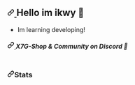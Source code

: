 <article class="markdown-body entry-content container-lg f5" itemprop="text">
  <h2 dir="auto">
    <a id="user-content-hey-im-tibue99-" class="anchor" aria-hidden="true" href="#hey-im-tibue99-">
      <svg class="octicon octicon-link" viewBox="0 0 16 16" version="1.1" width="16" height="16" aria-hidden="true">
        <path d="m7.775 3.275 1.25-1.25a3.5 3.5 0 1 1 4.95 4.95l-2.5 2.5a3.5 3.5 0 0 1-4.95 0 .751.751 0 0 1 .018-1.042.751.751 0 0 1 1.042-.018 1.998 1.998 0 0 0 2.83 0l2.5-2.5a2.002 2.002 0 0 0-2.83-2.83l-1.25 1.25a.751.751 0 0 1-1.042-.018.751.751 0 0 1-.018-1.042Zm-4.69 9.64a1.998 1.998 0 0 0 2.83 0l1.25-1.25a.751.751 0 0 1 1.042.018.751.751 0 0 1 .018 1.042l-1.25 1.25a3.5 3.5 0 1 1-4.95-4.95l2.5-2.5a3.5 3.5 0 0 1 4.95 0 .751.751 0 0 1-.018 1.042.751.751 0 0 1-1.042.018 1.998 1.998 0 0 0-2.83 0l-2.5 2.5a1.998 1.998 0 0 0 0 2.83Z">
        </path>
      </svg>
    </a>Hello im ikwy <g-emoji class="g-emoji" alias="wave" fallback-src="https://github.githubassets.com/images/icons/emoji/unicode/1f44b.png">👋</g-emoji>
  </h2>
  
<ul dir="auto">
  <li>Im learning developing!</li>
</ul>
  
<h5 dir="auto">
  <a id="user-content-german-coding-server-" class="anchor" aria-hidden="true" href="#german-coding-server-">
    <svg class="octicon octicon-link" viewBox="0 0 16 16" version="1.1" width="16" height="16" aria-hidden="true">
      <path d="m7.775 3.275 1.25-1.25a3.5 3.5 0 1 1 4.95 4.95l-2.5 2.5a3.5 3.5 0 0 1-4.95 0 .751.751 0 0 1 .018-1.042.751.751 0 0 1 1.042-.018 1.998 1.998 0 0 0 2.83         0l2.5-2.5a2.002 2.002 0 0 0-2.83-2.83l-1.25 1.25a.751.751 0 0 1-1.042-.018.751.751 0 0 1-.018-1.042Zm-4.69 9.64a1.998 1.998 0 0 0 2.83 0l1.25-1.25a.751.751 0 0 1       1.042.018.751.751 0 0 1 .018 1.042l-1.25 1.25a3.5 3.5 0 1 1-4.95-4.95l2.5-2.5a3.5 3.5 0 0 1 4.95 0 .751.751 0 0 1-.018 1.042.751.751 0 0 1-1.042.018 1.998 1.998       0 0 0-2.83 0l-2.5 2.5a1.998 1.998 0 0 0 0 2.83Z">
      </path>
    </svg>
  </a>X7G-Shop & Community on Discord <g-emoji class="g-emoji" alias="cookie" fallback-src="https://github.githubassets.com/images/icons/emoji/unicode/1f36a.png">🍪</g-emoji>
</h5>
<p dir="auto">
  <a href="https://discord.gg/ptSkbvaqeF" rel="nofollow">
    <img  src="https://camo.githubusercontent.com/5933802d6c46692e71ed886645b8ea5d1083e4bc9145b14daedc08f78d70a753/68747470733a2f2f696d672e736869656c64732e696f2f646973636f72642f313031303931353037323639343034363739343f6c6162656c3d646973636f7264267374796c653d666f722d7468652d6261646765266c6f676f3d646973636f726426636f6c6f723d353836354632266c6f676f436f6c6f723d7768697465" alt="" data-canonical-src="https://img.shields.io/discord/1010915072694046794?label=discord&amp;style=for-the-badge&amp;logo=discord&amp;color=5865F2&amp;logoColor=white" style="max-width: 100%;">
  </a>
</p>
<h3 dir="auto">
  <a id="user-content-stats" class="anchor" aria-hidden="true" href="#stats">
    <svg class="octicon octicon-link" viewBox="0 0 16 16" version="1.1" width="16" height="16" aria-hidden="true">
      <path d="m7.775 3.275 1.25-1.25a3.5 3.5 0 1 1 4.95 4.95l-2.5 2.5a3.5 3.5 0 0 1-4.95 0 .751.751 0 0 1 .018-1.042.751.751 0 0 1 1.042-.018 1.998 1.998 0 0 0 2.83 0l2.5-2.5a2.002 2.002 0 0 0-2.83-2.83l-1.25 1.25a.751.751 0 0 1-1.042-.018.751.751 0 0 1-.018-1.042Zm-4.69 9.64a1.998 1.998 0 0 0 2.83 0l1.25-1.25a.751.751 0 0 1 1.042.018.751.751 0 0 1 .018 1.042l-1.25 1.25a3.5 3.5 0 1 1-4.95-4.95l2.5-2.5a3.5 3.5 0 0 1 4.95 0 .751.751 0 0 1-.018 1.042.751.751 0 0 1-1.042.018 1.998 1.998 0 0 0-2.83 0l-2.5 2.5a1.998 1.998 0 0 0 0 2.83Z"></path></svg></a>Stats</h3>
<p dir="auto"><a href="https://discord.gg/ptSkbvaqeF" rel="nofollow"><img src="https://camo.githubusercontent.com/da45dd75a0adf1a224b782d5a3260f73dda9a77f903e2205533a8f0a58806a5d/68747470733a2f2f6769746875622d726561646d652d73746174732e76657263656c2e6170702f6170693f757365726e616d653d74696275653939267468656d653d64726163756c6126636f756e745f707269766174653d747275652673686f775f69636f6e733d7472756526686964653d7374617273" alt="" data-canonical-src="https://github-readme-stats.vercel.app/api?username=tibue99&amp;theme=dracula&amp;count_private=true&amp;show_icons=true&amp;hide=stars" style="max-width: 100%;"></a></p>
</article>
